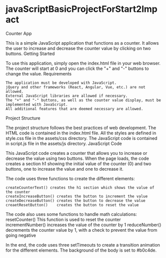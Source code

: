 # javaScriptBasicProjectForStart2Impact
Counter App

This is a simple JavaScript application that functions as a counter. It allows the user to increase and decrease the counter value by clicking on two buttons.
Getting Started

To use this application, simply open the index.html file in your web browser. The counter will start at 0 and you can click the "+" and "-" buttons to change the value.
Requirements

    The application must be developed with JavaScript.
    jQuery and other frameworks (React, Angular, Vue, etc.) are not allowed.
    External JavaScript libraries are allowed if necessary.
    The "+" and "-" buttons, as well as the counter value display, must be implemented with JavaScript.
    All additional features that are deemed necessary are allowed.

Project Structure

The project structure follows the best practices of web development. The HTML code is contained in the index.html file. All the styles are defined in style.css file in the assets/css directory. The JavaScript code is contained in script.js file in the assets/js directory.
JavaScript Code

This JavaScript code creates a counter that allows you to increase or decrease the value using two buttons. When the page loads, the code creates a section h1 showing the initial value of the counter (0) and two buttons, one to increase the value and one to decrease it.

The code uses three functions to create the different elements:

    createCounterText() creates the h1 section which shows the value of the counter
    createIncreaseButton() creates the button to increment the value
    createDecreaseButton() creates the button to decrease the value
    creaetResetButton()    creates the button to reset the value
The code also uses some functions to handle math calculations:
    resetCounter()  This function is used to reset the counter
    incrementNumber() increases the value of the counter by 1
    reduceNumber() decrements the counter value by 1, with a check to prevent the value from going negative

In the end, the code uses three setTimeouts to create a transition animation for the different elements. The background of the body is set to #b0c4de.
